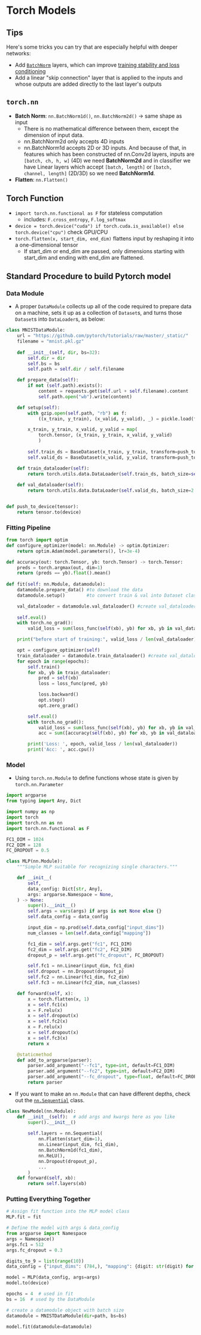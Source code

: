 # Torch Models
## Tips
Here's some tricks you can try that are especially helpful with deeper networks:
- Add [`BatchNorm`](https://pytorch.org/docs/stable/generated/torch.nn.BatchNorm1d.html)
layers, which can improve
[training stability and loss conditioning](https://myrtle.ai/how-to-train-your-resnet-7-batch-norm/)
- Add a linear "skip connection" layer that is applied to the inputs and whose outputs are added directly to the last layer's outputs

## `torch.nn`
- **Batch Norm**: `nn.BatchNorm1d()`,  `nn.BatchNorm2d()` &#8594; same shape as input
  - There is no mathematical difference between them, except the dimension of input data. 
  - nn.BatchNorm2d only accepts 4D inputs 
  - nn.BatchNorm1d accepts 2D or 3D inputs. And because of that, in features which has been constructed of nn.Conv2d layers, inputs are `[batch, ch, h, w]` (4D) we need **BatchNorm2d** and in classifier we have Linear layers which accept `[batch, length]` or `[batch, channel, length]` (2D/3D) so we need **BatchNorm1d**.
- **Flatten**: `nn.Flatten()`

## Torch Function
- `import torch.nn.functional as F` for stateless computation
  - includes: `F.cross_entropy`, `F.log_softmax` 
- `device = torch.device("cuda") if torch.cuda.is_available() else torch.device("cpu")` check GPU/CPU
- `torch.flatten(x, start_dim, end_dim)` flattens input by reshaping it into a one-dimensional tensor
  - If start_dim or end_dim are passed, only dimensions starting with start_dim and ending with end_dim are flattened. 

## Standard Procedure to build Pytorch model
### Data Module
- A proper `DataModule` collects up all of the code required to prepare data on a machine, sets it up as a collection of `Dataset`s, and turns those `Dataset`s into `DataLoader`s, as below:

```Python
class MNISTDataModule:
    url = "https://github.com/pytorch/tutorials/raw/master/_static/"
    filename = "mnist.pkl.gz"
    
    def __init__(self, dir, bs=32):
        self.dir = dir
        self.bs = bs
        self.path = self.dir / self.filename

    def prepare_data(self):
        if not (self.path).exists():
            content = requests.get(self.url + self.filename).content
            self.path.open("wb").write(content)

    def setup(self):
        with gzip.open(self.path, "rb") as f:
            ((x_train, y_train), (x_valid, y_valid), _) = pickle.load(f, encoding="latin-1")

        x_train, y_train, x_valid, y_valid = map(
            torch.tensor, (x_train, y_train, x_valid, y_valid)
            )
        
        self.train_ds = BaseDataset(x_train, y_train, transform=push_to_device, target_transform=push_to_device)
        self.valid_ds = BaseDataset(x_valid, y_valid, transform=push_to_device, target_transform=push_to_device)

    def train_dataloader(self):
        return torch.utils.data.DataLoader(self.train_ds, batch_size=self.bs, shuffle=True)
    
    def val_dataloader(self):
        return torch.utils.data.DataLoader(self.valid_ds, batch_size=2 * self.bs, shuffle=False)


def push_to_device(tensor):
    return tensor.to(device)
```
### Fitting Pipeline

```Python
from torch import optim
def configure_optimizer(model: nn.Module) -> optim.Optimizer:
    return optim.Adam(model.parameters(), lr=3e-4)

def accuracy(out: torch.Tensor, yb: torch.Tensor) -> torch.Tensor:
    preds = torch.argmax(out, dim=1)
    return (preds == yb).float().mean()
    
def fit(self: nn.Module, datamodule):
    datamodule.prepare_data() #to download the data
    datamodule.setup()        #to convert train & val into Dataset class

    val_dataloader = datamodule.val_dataloader() #create val_dataloader
    
    self.eval()
    with torch.no_grad():
        valid_loss = sum(loss_func(self(xb), yb) for xb, yb in val_dataloader)

    print("before start of training:", valid_loss / len(val_dataloader))

    opt = configure_optimizer(self)
    train_dataloader = datamodule.train_dataloader() #create val_dataloader
    for epoch in range(epochs):
        self.train()
        for xb, yb in train_dataloader:
            pred = self(xb)
            loss = loss_func(pred, yb)

            loss.backward()
            opt.step()
            opt.zero_grad()

        self.eval()
        with torch.no_grad():
            valid_loss = sum(loss_func(self(xb), yb) for xb, yb in val_dataloader)
            acc = sum([accuracy(self(xb), yb) for xb, yb in val_dataloader]) / len(val_dataloader)

        print('Loss: ', epoch, valid_loss / len(val_dataloader))
        print('Acc: ', acc.cpu())
```

### Model
- Using `torch.nn.Module` to define functions whose state is given by `torch.nn.Parameter`
```Python
import argparse
from typing import Any, Dict

import numpy as np
import torch
import torch.nn as nn
import torch.nn.functional as F

FC1_DIM = 1024
FC2_DIM = 128
FC_DROPOUT = 0.5

class MLP(nn.Module):
    """Simple MLP suitable for recognizing single characters."""

    def __init__(
        self,
        data_config: Dict[str, Any],
        args: argparse.Namespace = None,
    ) -> None:
        super().__init__()
        self.args = vars(args) if args is not None else {}
        self.data_config = data_config

        input_dim = np.prod(self.data_config["input_dims"])
        num_classes = len(self.data_config["mapping"])

        fc1_dim = self.args.get("fc1", FC1_DIM)
        fc2_dim = self.args.get("fc2", FC2_DIM)
        dropout_p = self.args.get("fc_dropout", FC_DROPOUT)

        self.fc1 = nn.Linear(input_dim, fc1_dim)
        self.dropout = nn.Dropout(dropout_p)
        self.fc2 = nn.Linear(fc1_dim, fc2_dim)
        self.fc3 = nn.Linear(fc2_dim, num_classes)

    def forward(self, x):
        x = torch.flatten(x, 1)
        x = self.fc1(x)
        x = F.relu(x)
        x = self.dropout(x)
        x = self.fc2(x)
        x = F.relu(x)
        x = self.dropout(x)
        x = self.fc3(x)
        return x

    @staticmethod
    def add_to_argparse(parser):
        parser.add_argument("--fc1", type=int, default=FC1_DIM)
        parser.add_argument("--fc2", type=int, default=FC2_DIM)
        parser.add_argument("--fc_dropout", type=float, default=FC_DROPOUT)
        return parser
```
- If you want to make an `nn.Module` that can have different depths, check out the [`nn.Sequential`](https://pytorch.org/docs/stable/generated/torch.nn.Sequential.html) class.
```Python
class NewModel(nn.Module):
    def __init__(self):  # add args and kwargs here as you like
        super().__init__()
        
        self.layers = nn.Sequential(
            nn.Flatten(start_dim=1),
            nn.Linear(input_dim, fc1_dim),
            nn.BatchNorm1d(fc1_dim),
            nn.ReLU(),
            nn.Dropout(dropout_p),
            ...
        )
    def forward(self, xb):  
        return self.layers(xb)
```
### Putting Everything Together
```Python
# Assign fit function into the MLP model class
MLP.fit = fit 

# Define the model with args & data_config
from argparse import Namespace 
args = Namespace()  
args.fc1 = 512
args.fc_dropout = 0.3

digits_to_9 = list(range(10))
data_config = {"input_dims": (784,), "mapping": {digit: str(digit) for digit in digits_to_9}}

model = MLP(data_config, args=args)
model.to(device)

epochs = 4  # used in fit
bs = 16  # used by the DataModule

# create a datamodule object with batch size
datamodule = MNISTDataModule(dir=path, bs=bs)

model.fit(datamodule=datamodule)
```
